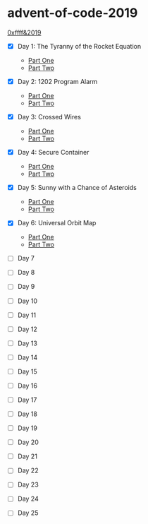# advent-of-code-2019

[0xffff&2019](https://adventofcode.com/2019)

- [x] Day 1: The Tyranny of the Rocket Equation
    * [Part One](./src/main/java/day1/PartOne.java)
    * [Part Two](./src/main/java/day1/PartTwo.java)

- [x] Day 2: 1202 Program Alarm
    * [Part One](./src/main/groovy/day2/PartOne.groovy)
    * [Part Two](./src/main/groovy/day2/PartTwo.groovy)

- [x] Day 3: Crossed Wires
    * [Part One](./src/main/javascript/day3/part-one.js)
    * [Part Two](./src/main/javascript/day3/part-two.js)

- [x] Day 4: Secure Container
    * [Part One](./src/main/python/day4/part_one.py)
    * [Part Two](./src/main/python/day4/part_two.py)
    
- [x] Day 5: Sunny with a Chance of Asteroids
    * [Part One](./src/main/groovy/day5/PartOne.groovy)
    * [Part Two](./src/main/groovy/day5/PartTwo.groovy)
    
- [x] Day 6: Universal Orbit Map
    * [Part One](./src/main/java/day6/PartOne.java)
    * [Part Two](./src/main/java/day6/PartTwo.java)

- [ ] Day 7
- [ ] Day 8
- [ ] Day 9
- [ ] Day 10
- [ ] Day 11
- [ ] Day 12
- [ ] Day 13
- [ ] Day 14
- [ ] Day 15
- [ ] Day 16
- [ ] Day 17
- [ ] Day 18
- [ ] Day 19
- [ ] Day 20
- [ ] Day 21
- [ ] Day 22
- [ ] Day 23
- [ ] Day 24
- [ ] Day 25
